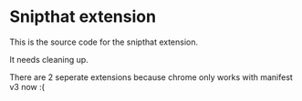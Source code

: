 # Snipthat extension

This is the source code for the snipthat extension.

It needs cleaning up.

There are 2 seperate extensions because chrome only works with manifest v3 now
:(
